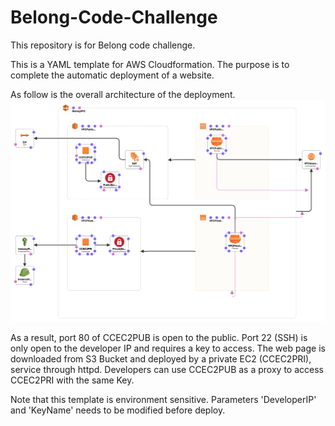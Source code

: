 # Belong-Code-Challenge
This repository is for Belong code challenge.

This is a YAML template for AWS Cloudformation. The purpose is to complete the automatic deployment of a website.

As follow is the overall architecture of the deployment.
<img src="https://github.com/chensun01/Belong-Code-Challenge/blob/main/template1-designer.png?raw=true" width="800">

As a result, port 80 of CCEC2PUB is open to the public. Port 22 (SSH) is only open to the developer IP and requires a key to access.
The web page is downloaded from S3 Bucket and deployed by a private EC2 (CCEC2PRI), service through httpd. 
Developers can use CCEC2PUB as a proxy to access CCEC2PRI with the same Key.

Note that this template is environment sensitive.
Parameters 'DeveloperIP' and 'KeyName' needs to be modified before deploy.